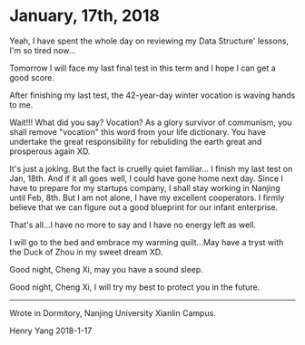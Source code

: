 # January, 17th, 2018

Yeah, I have spent the whole day on reviewing my Data Structure' lessons, I'm so tired now...

Tomorrow I will face my last final test in this term and I hope I can get a good score.

After finishing my last test, the 42-year-day winter vocation is waving hands to me.

Wait!!! What did you say? Vocation? As a glory survivor of communism, you shall remove "vocation" this word from your life dictionary. You have undertake the great responsibility for rebuliding the earth great and prosperous again XD.

It's just a joking. But the fact is cruelly quiet familiar... I finish my last test on Jan, 18th. And if it all goes well, I could have gone home next day. Since I have to prepare for my startups company, I shall stay working in Nanjing until Feb, 8th. But I am not alone, I have my excellent cooperators. I firmly believe that we can figure out a good blueprint for our infant enterprise.

That's all...I have no more to say and I have no energy left as well.

I will go to the bed and embrace my warming quilt...May have a tryst with the Duck of Zhou in my sweet dream XD.

Good night, Cheng Xi, may you have a sound sleep.

Good night, Cheng Xi, I will try my best to protect you in the future.

---

Wrote in Dormitory, Nanjing University Xianlin Campus.

Henry Yang 2018-1-17

